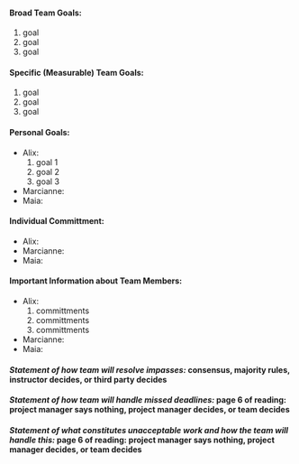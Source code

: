 #### **Broad Team Goals:**
1. goal
2. goal
3. goal  

#### **Specific (Measurable) Team Goals:**
1. goal
2. goal
3. goal  

#### **Personal Goals:**
* Alix:
    1. goal 1
    2. goal 2
    3. goal 3
* Marcianne:
* Maia:  

#### **Individual Committment:**
* Alix:
* Marcianne:
* Maia:  
#### **Important Information about Team Members:**
* Alix:
    1. committments
    2. committments
    3. committments
* Marcianne:
* Maia:  

####  _Statement of how team will resolve impasses:_ consensus, majority rules, instructor decides, or third party decides  

#### _Statement of how team will handle missed deadlines:_ page 6 of reading: project manager says nothing, project manager decides, or team decides  

#### _Statement of what constitutes unacceptable work and how the team will handle this:_ page 6 of reading: project manager says nothing, project manager decides, or team decides
